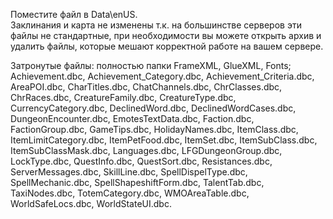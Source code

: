 Поместите файл в Data\enUS.<br/>
Заклинания и карта не изменены т.к. на большинстве серверов эти файлы не стандартные, при необходимости вы можете открыть архив и удалить файлы, которые мешают корректной работе на вашем сервере.<br/>

Затронутые файлы:
полностью папки FrameXML, GlueXML, Fonts;
Achievement.dbc,
Achievement_Category.dbc,
Achievement_Criteria.dbc,
AreaPOI.dbc,
CharTitles.dbc,
ChatChannels.dbc,
ChrClasses.dbc,
ChrRaces.dbc,
CreatureFamily.dbc,
CreatureType.dbc,
CurrencyCategory.dbc,
DeclinedWord.dbc,
DeclinedWordCases.dbc,
DungeonEncounter.dbc,
EmotesTextData.dbc,
Faction.dbc,
FactionGroup.dbc,
GameTips.dbc,
HolidayNames.dbc,
ItemClass.dbc,
ItemLimitCategory.dbc,
ItemPetFood.dbc,
ItemSet.dbc,
ItemSubClass.dbc,
ItemSubClassMask.dbc,
Languages.dbc,
LFGDungeonGroup.dbc,
LockType.dbc,
QuestInfo.dbc,
QuestSort.dbc,
Resistances.dbc,
ServerMessages.dbc,
SkillLine.dbc,
SpellDispelType.dbc,
SpellMechanic.dbc,
SpellShapeshiftForm.dbc,
TalentTab.dbc,
TaxiNodes.dbc,
TotemCategory.dbc,
WMOAreaTable.dbc,
WorldSafeLocs.dbc,
WorldStateUI.dbc.
